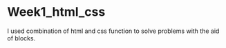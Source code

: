 # Week1_html_css
I used combination of html and css function to solve problems with the aid of blocks.

